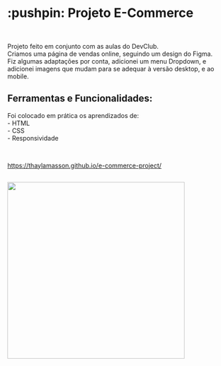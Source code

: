
<h1> :pushpin: Projeto E-Commerce</h1><br>
<p>Projeto feito em conjunto com as aulas do DevClub.<br>
Criamos uma página de vendas online, seguindo um design do Figma.<br>
Fiz algumas adaptações por conta, adicionei um menu Dropdown, e adicionei imagens que mudam para se adequar à versão desktop, e ao mobile.<br>

<h2>Ferramentas e Funcionalidades:</h2>
Foi colocado em prática os aprendizados de:<br>
- HTML<br>
- CSS<br>
- Responsividade</p><br>

https://thaylamasson.github.io/e-commerce-project/
<h2></h2>

<img src="https://user-images.githubusercontent.com/119693526/207956593-20d22f96-8dac-47c3-8897-bdf5bafc43cc.png" width="400px">


